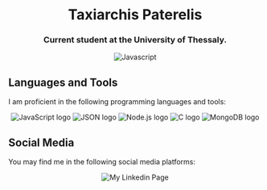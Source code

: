 <h1 align="center">Taxiarchis Paterelis</h1>
<h3 align="center">Current student at the University of Thessaly.</h3>

<p align="center"> <img src="https://komarev.com/ghpvc/?username=thealonegeneral&color=lightgrey&style=for-the-badge&abbreviated=true" alt="Javascript" /> </p>

## Languages and Tools
I am proficient in the following programming languages and tools:
<p align="center"> <img src="https://img.shields.io/badge/JavaScript-%23F0FFFF?style=for-the-badge&logo=javascript&logoColor=%23F0FFFF&labelColor=%232F4F4F&color=%232F4F4F&link=https%3A%2F%2Fwww.javascript.com%2F" alt="JavaScript logo"/>
  <img src="https://img.shields.io/badge/JSON-%23F0FFFF?style=for-the-badge&logo=json&logoColor=%23F0FFFF&labelColor=%232F4F4F&color=%232F4F4F&link=https://www.json.org/json-en.html" alt="JSON logo"/>
<img src="https://img.shields.io/badge/Node.js-%23F0FFFF?style=for-the-badge&logo=node.js&logoColor=%23F0FFFF&labelColor=%232F4F4F&color=%232F4F4F&link=https://nodejs.org/en" alt="Node.js logo" /> 
  <img src="https://img.shields.io/badge/C-%23F0FFFF?style=for-the-badge&logo=c&logoColor=%23F0FFFF&labelColor=%232F4F4F&color=%232F4F4F&link=https://www.learn-c.org/" alt="C logo" /> 
<img src="https://img.shields.io/badge/MongoDB-%23F0FFFF?style=for-the-badge&logo=mongodb&logoColor=%23F0FFFF&labelColor=%232F4F4F&color=%232F4F4F&link=https://www.mongodb.com/" alt="MongoDB logo"/> </p>

## Social Media
You may find me in the following social media platforms:

<p align="center"> <img src="https://img.shields.io/badge/JavaScript-%#0A66C2?style=for-the-badge&logo=linkedin&logoColor=%#0A66C2&labelColor=%232F4F4F&color=%232F4F4F&link="https://www.linkedin.com/in/taxpater" alt="My Linkedin Page"/> </p>
